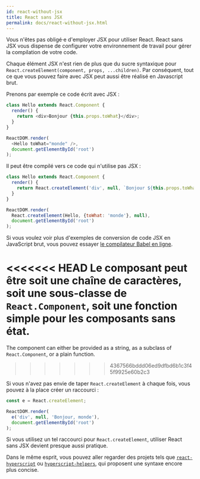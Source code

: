 ```yaml
---
id: react-without-jsx
title: React sans JSX
permalink: docs/react-without-jsx.html
---
```


Vous n'êtes pas obligé·e d'employer JSX pour utiliser React. React sans JSX vous dispense de configurer votre environnement de travail pour gérer la compilation de votre code.

Chaque élément JSX n'est rien de plus que du sucre syntaxique pour `React.createElement(component, props, ...children)`. Par conséquent, tout ce que vous pouvez faire avec JSX peut aussi être réalisé en Javascript brut.

Prenons par exemple ce code écrit avec JSX :

```js
class Hello extends React.Component {
  render() {
    return <div>Bonjour {this.props.toWhat}</div>;
  }
}

ReactDOM.render(
  <Hello toWhat="monde" />,
  document.getElementById('root')
);
```

Il peut être compilé vers ce code qui n'utilise pas JSX :

```js
class Hello extends React.Component {
  render() {
    return React.createElement('div', null, `Bonjour ${this.props.toWhat}`);
  }
}

ReactDOM.render(
  React.createElement(Hello, {toWhat: 'monde'}, null),
  document.getElementById('root')
);
```

Si vous voulez voir plus d'exemples de conversion de code JSX en JavaScript brut, vous pouvez essayer [le compilateur Babel en ligne](babel://jsx-simple-example).

<<<<<<< HEAD
Le composant peut être soit une chaîne de caractères, soit une sous-classe de `React.Component`, soit une fonction simple pour les composants sans état.
=======
The component can either be provided as a string, as a subclass of `React.Component`, or a plain function.
>>>>>>> 4367566bddd06ed9dfbd6b1c3f45f9925e60b2c3

Si vous n'avez pas envie de taper `React.createElement` à chaque fois, vous pouvez à la place créer un raccourci :

```js
const e = React.createElement;

ReactDOM.render(
  e('div', null, 'Bonjour, monde'),
  document.getElementById('root')
);
```
Si vous utilisez un tel raccourci pour `React.createElement`, utiliser React sans JSX devient presque aussi pratique.

Dans le même esprit, vous pouvez aller regarder des projets tels que [`react-hyperscript`](https://github.com/mlmorg/react-hyperscript) ou [`hyperscript-helpers`](https://github.com/ohanhi/hyperscript-helpers), qui proposent une syntaxe encore plus concise.
